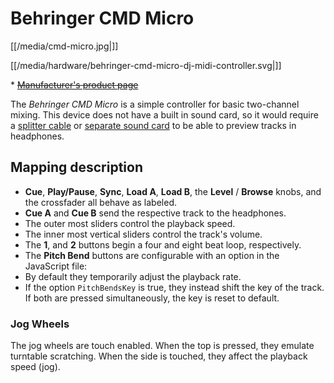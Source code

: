 # Behringer CMD Micro

[[/media/cmd-micro.jpg|]]

[[/media/hardware/behringer-cmd-micro-dj-midi-controller.svg|]]

\* ~~[Manufacturer's product
page](https://www.music-group.com/Categories/Behringer/Computer-Audio/DJ-Controllers/CMD-MICRO/p/P0AJR/)~~

The *Behringer CMD Micro* is a simple controller for basic two-channel
mixing. This device does not have a built in sound card, so it would
require a [splitter cable](hardware%20compatibility#splitter%20cables)
or [separate sound card](hardware%20compatibility#usb%20sound%20cards)
to be able to preview tracks in headphones.

## Mapping description

  - **Cue**, **Play/Pause**, **Sync**, **Load A**, **Load B**, the
    **Level** / **Browse** knobs, and the crossfader all behave as
    labeled.
  - **Cue A** and **Cue B** send the respective track to the headphones.
  - The outer most sliders control the playback speed.
  - The inner most vertical sliders control the track's volume.
  - The **1**, and **2** buttons begin a four and eight beat loop,
    respectively.
  - The **Pitch Bend** buttons are configurable with an option in the
    JavaScript file:
  - By default they temporarily adjust the playback rate.
  - If the option `PitchBendsKey` is true, they instead shift the key of
    the track. If both are pressed simultaneously, the key is reset to
    default.

### Jog Wheels

The jog wheels are touch enabled. When the top is pressed, they emulate
turntable scratching. When the side is touched, they affect the playback
speed (jog).
